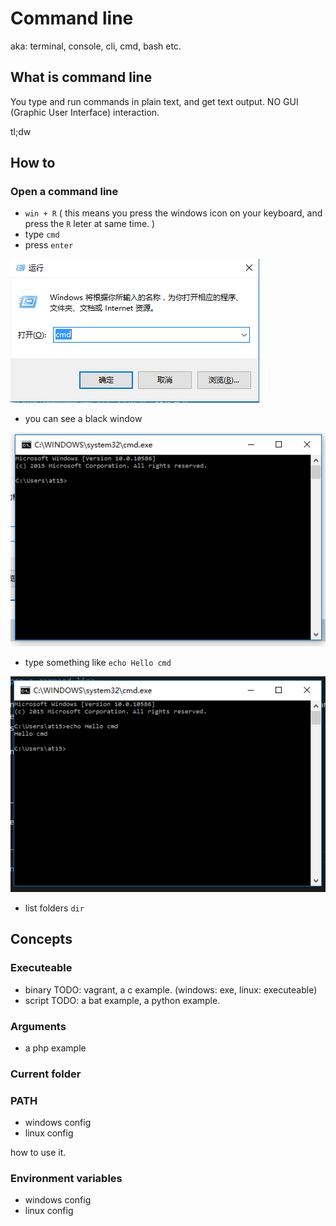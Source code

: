 # Command line

aka: terminal, console, cli, cmd, bash etc.

## What is command line

You type and run commands in plain text, and get text output. NO GUI (Graphic User Interface) interaction.

tl;dw

## How to 

### Open a command line

- `win + R` ( this means you press the windows icon on your keyboard, and press the `R` leter at same time. )
- type `cmd`
- press `enter`

![open cmd](images/open_cmd.PNG)

- you can see a black window

![win_cmd](images/win_cmd.PNG)

- type something like `echo Hello cmd`

![win_cmd_hello](images/win_cmd_hello.PNG)

- list folders `dir`

## Concepts

### Executeable

- binary TODO: vagrant, a c example. (windows: exe, linux: executeable)
- script TODO: a bat example, a python example.

### Arguments

- a php example

### Current folder

### PATH

- windows config
- linux config

how to use it.

### Environment variables

- windows config
- linux config